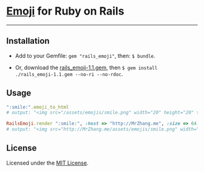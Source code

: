 # [Emoji](http://www.emoji-cheat-sheet.com/) for Ruby on Rails

---

## Installation

* Add to your Gemfile: `gem "rails_emoji"`, then: `$ bundle`.

* Or, download the [rails_emoji-1.1.gem](https://github.com/jsw0528/rails_emoji/blob/master/rails_emoji-1.1.gem), then `$ gem install ./rails_emoji-1.1.gem --no-ri --no-rdoc`.

## Usage

```ruby
":smile:".emoji_to_html
# output: "<img src="/assets/emojis/smile.png" width="20" height="20" title=":smile:" alt=":smile:" class="emoji" />"

RailsEmoji.render ":smile:", :host => "http://MrZhang.me", :size => 64, :class => "emoji-smile"
# output: "<img src="http://MrZhang.me/assets/emojis/smile.png" width="64" height="64" title=":smile:" alt=":smile:" class="emoji-smile" />"
```

## License

Licensed under the [MIT License](http://www.opensource.org/licenses/mit-license.php).
